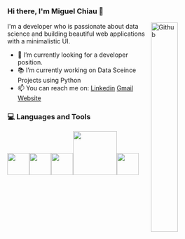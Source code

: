 ### Hi there, I'm Miguel Chiau 👋

<img width="35%" align="right" alt="Github" src="https://user-images.githubusercontent.com/48678280/88862734-4903af80-d201-11ea-968b-9c939d88a37c.gif" />

I'm a developer who is passionate about data science and building beautiful web applications with a minimalistic UI.


- 🔭 I’m currently looking for a developer position.
- 📚 I’m currently working on Data Sceince Projects using Python
- 📫 You can reach me on: [Linkedin](https://www.linkedin.com/in/miguel-chiau-b328b6ba/) [Gmail](mailto:chiau.miguel@gmail.com)
<a href = "https://miguelchiau.com/"><img src = "https://image.flaticon.com/icons/svg/841/841364.svg" height= 15px width = 15px> Website </a>


<div>
  <h3> 💻 Languages and Tools </h3>
  <p>
 <img src="https://media3.giphy.com/media/ln7z2eWriiQAllfVcn/200w.webp" width="50"><img
                                                                                        src="https://i.giphy.com/media/eNAsjO55tPbgaor7ma/200w.webp" width="50"><img src="https://media3.giphy.com/media/kdFc8fubgS31b8DsVu/giphy.webp" width="50"><img src="https://media.giphy.com/media/kH1DBkPNyZPOk0BxrM/giphy.gif" width="100"><img src="https://i.giphy.com/media/IdyAQJVN2kVPNUrojM/200.webp" width="50">
  <p>
</div> 

